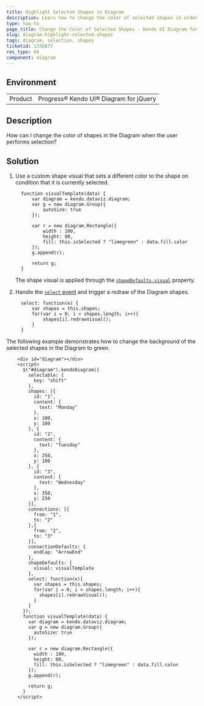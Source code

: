 ```yaml
---
title: Highlight Selected Shapes in Diagram
description: Learn how to change the color of selected shapes in order to highlight them.
type: how-to
page_title: Change the Color of Selected Shapes - Kendo UI Diagram for jQuery
slug: diagram-highlight-selected-shapes
tags: diagram, selection, shapes
ticketid: 1338877
res_type: kb
component: diagram
---
```


## Environment

<table>
 <tr>
  <td>Product</td>
  <td>Progress® Kendo UI® Diagram for jQuery</td>
 </tr>
</table>


## Description

How can I change the color of shapes in the Diagram when the user performs selection?

## Solution

1. Use a custom shape visual that sets a different color to the shape on condition that it is currently selected.

  	```
      function visualTemplate(data) {
          var diagram = kendo.dataviz.diagram;
          var g = new diagram.Group({
              autoSize: true
          });

          var r = new diagram.Rectangle({
              width : 100,
              height: 80,
              fill: this.isSelected ? "limegreen" : data.fill.color
          });
          g.append(r);

          return g;
      }
  	```

    The shape visual is applied through the [`shapeDefaults.visual`](/api/javascript/dataviz/ui/diagram/configuration/shapedefaults.visual) property.

1. Handle the [`select` event](/api/javascript/dataviz/ui/diagram/events/select) and trigger a redraw of the Diagram shapes.

  	```
      select: function(e) {
          var shapes = this.shapes;
          for(var i = 0; i < shapes.length; i++){
              shapes[i].redrawVisual();
          }
      }
  	```

The following example demonstrates how to change the background of the selected shapes in the Diagram to green.

```dojo
    <div id="diagram"></div>
    <script>
      $("#diagram").kendoDiagram({
        selectable: {
          key: "shift"
        },
        shapes: [{
          id: "1",
          content: {
            text: "Monday"
          },
          x: 100,
          y: 100
        }, {
          id: "2",
          content: {
            text: "Tuesday"
          },
          x: 250,
          y: 100
        }, {
          id: "3",
          content: {
            text: "Wednesday"
          },
          x: 350,
          y: 250
        }],
        connections: [{
          from: "1",
          to: "2"
        },{
          from: "2",
          to: "3"
        }],
        connectionDefaults: {
          endCap: "ArrowEnd"
        },
        shapeDefaults: {
          visual: visualTemplate
        },
        select: function(e){
          var shapes = this.shapes;
          for(var i = 0; i < shapes.length; i++){
            shapes[i].redrawVisual();
          }
        }
      });
      function visualTemplate(data) {
        var diagram = kendo.dataviz.diagram;
        var g = new diagram.Group({
          autoSize: true
        });

        var r = new diagram.Rectangle({
          width : 100,
          height: 80,
          fill: this.isSelected ? "limegreen" : data.fill.color
        });
        g.append(r);

        return g;
      }
    </script>
```
